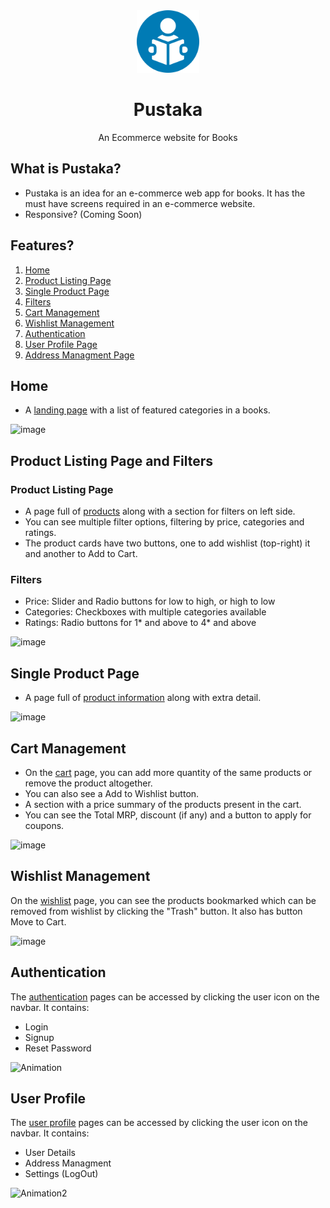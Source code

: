 <div align="center">
  <img src="images/logo.png" height="100" width="100" alt="logo"/>
  
# Pustaka
  An Ecommerce website for Books 
</div>

## What is Pustaka?

- Pustaka is an idea for an e-commerce web app for books. It has the must have screens required in an e-commerce website.
- Responsive? (Coming Soon)

## Features?

1. [Home](https://pustaka.netlify.app/)
2. [Product Listing Page](https://pustaka.netlify.app/product-list/product-list.html)
3. [Single Product Page](https://pustaka.netlify.app/single-product/single-product.html)
4. [Filters](https://pustaka.netlify.app/product-list/product-list.html)
5. [Cart Management](https://pustaka.netlify.app/cart-manage/cart.html)
6. [Wishlist Management](https://pustaka.netlify.app/wishlist-manage/wishlist.html)
7. [Authentication](https://pustaka.netlify.app/auth/login.html)
8. [User Profile Page](https://pustaka.netlify.app/user-profile/user-profile.html)
9. [Address Managment Page](https://pustaka.netlify.app/user-profile/user-profile.html)

## Home

* A [landing page](https://pustaka.netlify.app/) with a list of featured categories in a books.

![image](https://user-images.githubusercontent.com/58260342/153245271-76191bf6-b74b-46ad-84c1-8a57aaff99fb.png)

## Product Listing Page and Filters

### Product Listing Page

* A page full of [products](https://pustaka.netlify.app/product-list/product-list.html) along with a section for filters on left side.
* You can see multiple filter options, filtering by price, categories and ratings.
* The product cards have two buttons, one to add wishlist (top-right) it and another to Add to Cart.

### Filters
* Price: Slider and Radio buttons for low to high, or high to low
* Categories: Checkboxes with multiple categories available
* Ratings: Radio buttons for 1* and above to 4* and above

![image](https://user-images.githubusercontent.com/58260342/153245451-58ce0cf7-eb01-4023-96d7-c5c66296707c.png)


## Single Product Page

* A page full of [product information](https://pustaka.netlify.app/single-product/single-product.html) along with extra detail.

![image](https://user-images.githubusercontent.com/58260342/153249868-89524970-56af-4977-ac10-e3b16c47fce3.png)


## Cart Management

* On the [cart](https://pustaka.netlify.app/cart-manage/cart.html) page, you can add more quantity of the same products or remove the product altogether.
* You can also see a Add to Wishlist button.
* A section with a price summary of the products present in the cart. 
* You can see the Total MRP, discount (if any) and a button to apply for coupons.

![image](https://user-images.githubusercontent.com/58260342/153245568-e78f7dc4-44ee-4765-97bc-f6e067b1d305.png)

## Wishlist Management

On the [wishlist](https://pustaka.netlify.app/wishlist-manage/wishlist.html) page, you can see the products bookmarked which can be removed from wishlist by clicking the "Trash" button. 
It also has button Move to Cart.

![image](https://user-images.githubusercontent.com/58260342/153245703-f460249e-8fe1-4b0e-8795-d6b5146b63a0.png)

## Authentication

The [authentication](https://pustaka.netlify.app/auth/login.html) pages can be accessed by clicking the user icon on the navbar. It contains:

* Login
* Signup
* Reset Password

![Animation](https://user-images.githubusercontent.com/58260342/153248168-0f134cb4-bf46-4239-b8e3-ed1b18985e54.gif)
  
 ## User Profile

The [user profile](https://pustaka.netlify.app/user-profile/user-profile.html) pages can be accessed by clicking the user icon on the navbar. It contains:

* User Details
* Address Managment
* Settings (LogOut)

![Animation2](https://user-images.githubusercontent.com/58260342/153249603-1f6adff3-f5b2-4f70-9736-5e19755663e1.gif)

<br/>
<br/>
